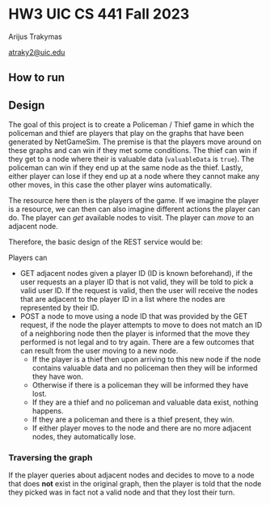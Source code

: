 # HW3 UIC CS 441 Fall 2023
Arijus Trakymas

atraky2@uic.edu

## How to run

## Design
The goal of this project is to create a Policeman / Thief game
in which the policeman and thief are players that play on the
graphs that have been generated by NetGameSim. The premise is that
the players move around on these graphs and can win if they 
met some conditions. The thief can win if they get to a node
where their is valuable data (`valuableData` is `true`). The
policeman can win if they end up at the same node as the
thief. Lastly, either player can lose if they end up at a node
where they cannot make any other moves, in this case the other
player wins automatically.

The resource here then is the players of the game. If we imagine
the player is a resource, we can then can also imagine different
actions the player can do. The player can _get_ available
nodes to visit. The player can _move_ to an adjacent node.

Therefore, the basic design of the REST service would be:

Players can

- GET adjacent nodes given a player ID (ID is known beforehand), if the user requests
an a player ID that is not valid, they will be told to pick a valid user ID. If the request
is valid, then the user will receive the nodes that are adjacent to the player ID in
a list where the nodes are represented by their ID.
- POST a node to move using a node ID that was provided by the GET request, if the
node the player attempts to move to does not match an ID of a neighboring node then the
player is informed that the move they performed is not legal and to try again. There
are a few outcomes that can result from the user moving to a new node. 
    * If the player is a thief then upon arriving to this new node if the node contains valuable data and no
policeman then they will be informed they have won.
    * Otherwise if there is a policeman they will be informed they have lost.
    * If they are a thief and no policeman and valuable data exist, nothing happens.
    * If they are a policeman and there is a thief present, they win.
    * If either player moves to the node and there are no more adjacent nodes, they automatically lose.


### Traversing the graph
If the player queries about adjacent nodes and decides to move
to a node that does **not** exist in the original graph, then
the player is told that the node they picked was in fact
not a valid node and that they lost their turn.